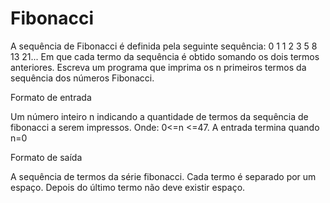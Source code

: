# Fibonacci
A sequência de Fibonacci é definida pela seguinte sequência: 0 1 1 2 3 5 8 13 21... Em que cada termo da sequência é obtido somando os dois termos anteriores.
Escreva um programa que imprima os n primeiros termos da sequência dos números Fibonacci.

Formato de entrada

Um número inteiro n indicando a quantidade de termos da sequência de fibonacci a serem impressos. Onde: 0<=n <=47.
A entrada termina quando n=0

Formato de saída

A sequência de termos da série fibonacci. Cada termo é separado por um espaço.
Depois do último termo não deve existir espaço.

